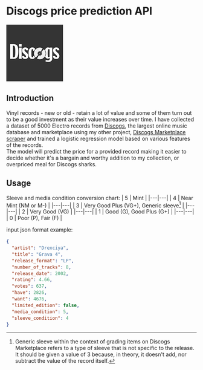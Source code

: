 # Discogs price prediction API
![Discogs](assets/discogs_logo.jpg)
## Introduction
Vinyl records - new or old - retain a lot of value and some of them turn out to be a good investment as their value 
increases over time. I have collected a dataset of 5000 Electro records from
[Discogs](https://www.discogs.com/), the largest online music database and marketplace using my other project, 
[Discogs Marketplace scraper](https://github.com/grigorjevas/Discogs-marketplace-scraper) and trained a logistic 
regression model based on various features of the records.\
The model will predict the price for a provided record making it easier to decide whether it's a bargain and worthy 
addition to my collection, or overpriced meal for Discogs sharks.

## Usage 
Sleeve and media condition conversion chart: 
| 5 | Mint |
|---|---|
| 4 | Near Mint (NM or M-) |
|---|---|
| 3 | Very Good Plus (VG+), Generic sleeve[^1]  |
|---|---|
| 2 | Very Good (VG) |
|---|---|
| 1 | Good (G), Good Plus (G+) |
|---|---|
| 0 | Poor (P), Fair (F) |


input json format example:
```json
{
  "artist": "Drexciya",
  "title": "Grava 4",
  "release_format": "LP",
  "number_of_tracks": 8,
  "release_date": 2002,
  "rating": 4.66,
  "votes": 637,
  "have": 2826,
  "want": 4676,
  "limited_edition": false,
  "media_condition": 5,
  "sleeve_condition": 4
}
```

[^1]: Generic sleeve within the context of grading items on Discogs Marketplace refers to a type of sleeve that is not
specific to the release. It should be given a value of 3 because, in theory, it doesn't add, nor subtract the value of 
the record itself.
